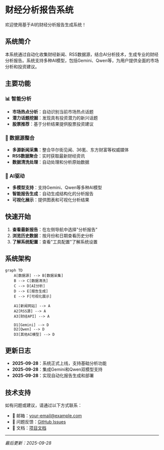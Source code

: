 # 财经分析报告系统

欢迎使用基于AI的财经分析报告生成系统！

## 系统简介

本系统通过自动化收集财经新闻、RSS数据源，结合AI分析技术，生成专业的财经分析报告。系统支持多种AI模型，包括Gemini、Qwen等，为用户提供全面的市场分析和投资建议。

## 主要功能

### 📊 智能分析
- **市场热点分析**：自动识别当前市场热点话题
- **潜力话题挖掘**：发现具有投资潜力的新兴话题
- **股票推荐**：基于分析结果提供股票投资建议

### 📰 数据源整合
- **多源新闻采集**：整合华尔街见闻、36氪、东方财富等权威媒体
- **RSS数据聚合**：实时获取最新财经资讯
- **数据清洗处理**：自动处理和分析原始数据

### 🤖 AI驱动
- **多模型支持**：支持Gemini、Qwen等多种AI模型
- **智能报告生成**：自动生成结构化的分析报告
- **可视化展示**：提供图表和可视化分析结果

## 快速开始

1. **查看最新报告**：在左侧导航中选择"分析报告"
2. **浏览历史数据**：按月份和日期查看历史分析
3. **了解系统配置**：查看"工具配置"了解系统设置

## 系统架构

```mermaid
graph TD
    A[数据源] --> B[数据采集]
    B --> C[数据清洗]
    C --> D[AI分析]
    D --> E[报告生成]
    E --> F[可视化展示]
    
    A1[新闻网站] --> A
    A2[RSS源] --> A
    A3[财经API] --> A
    
    D1[Gemini] --> D
    D2[Qwen] --> D
    D3[其他AI模型] --> D
```

## 更新日志

- **2025-09-28**：系统正式上线，支持基础分析功能
- **2025-09-28**：集成Gemini和Qwen双模型支持
- **2025-09-28**：实现自动化报告生成和部署

## 技术支持

如有问题或建议，请通过以下方式联系：

- 📧 邮箱：your-email@example.com
- 🐛 问题反馈：[GitHub Issues](https://github.com/your-username/Financial-report/issues)
- 📖 文档：[项目文档](README.md)

---

*最后更新：2025-09-28*
